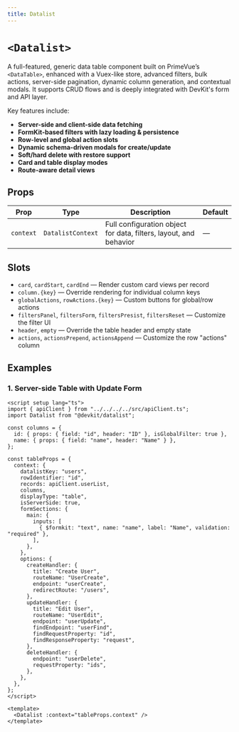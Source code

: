 ```yaml
---
title: Datalist
---
```


# `<Datalist>`

A full-featured, generic data table component built on PrimeVue’s `<DataTable>`, enhanced with a Vuex-like store, advanced filters, bulk actions, server-side pagination, dynamic column generation, and contextual modals. It supports CRUD flows and is deeply integrated with DevKit's form and API layer.

Key features include:

* **Server-side and client-side data fetching**
* **FormKit-based filters with lazy loading & persistence**
* **Row-level and global action slots**
* **Dynamic schema-driven modals for create/update**
* **Soft/hard delete with restore support**
* **Card and table display modes**
* **Route-aware detail views**

## Props

| Prop      | Type              | Description                                                       | Default |
| --------- | ----------------- | ----------------------------------------------------------------- | ------- |
| `context` | `DatalistContext` | Full configuration object for data, filters, layout, and behavior | —       |

## Slots

* `card`, `cardStart`, `cardEnd` — Render custom card views per record
* `column.{key}` — Override rendering for individual column keys
* `globalActions`, `rowActions.{key}` — Custom buttons for global/row actions
* `filtersPanel`, `filtersForm`, `filtersPresist`, `filtersReset` — Customize the filter UI
* `header`, `empty` — Override the table header and empty state
* `actions`, `actionsPrepend`, `actionsAppend` — Customize the row "actions" column

## Examples

### 1. Server-side Table with Update Form

```vue
<script setup lang="ts">
import { apiClient } from "../../../../src/apiClient.ts";
import Datalist from "@devkit/datalist";

const columns = {
  id: { props: { field: "id", header: "ID" }, isGlobalFilter: true },
  name: { props: { field: "name", header: "Name" } },
};

const tableProps = {
  context: {
    datalistKey: "users",
    rowIdentifier: "id",
    records: apiClient.userList,
    columns,
    displayType: "table",
    isServerSide: true,
    formSections: {
      main: {
        inputs: [
          { $formkit: "text", name: "name", label: "Name", validation: "required" },
        ],
      },
    },
    options: {
      createHandler: {
        title: "Create User",
        routeName: "UserCreate",
        endpoint: "userCreate",
        redirectRoute: "/users",
      },
      updateHandler: {
        title: "Edit User",
        routeName: "UserEdit",
        endpoint: "userUpdate",
        findEndpoint: "userFind",
        findRequestProperty: "id",
        findResponseProperty: "request",
      },
      deleteHandler: {
        endpoint: "userDelete",
        requestProperty: "ids",
      },
    },
  },
};
</script>

<template>
  <Datalist :context="tableProps.context" />
</template>
```
<script setup lang="ts">
import { apiClient } from "../../../../src/apiClient.ts";
import Datalist from "@devkit/datalist";

const columns = {
  id: { props: { field: "id", header: "ID" }, isGlobalFilter: true },
  name: { props: { field: "name", header: "Name" } },
};

const tableProps = {
  context: {
    datalistKey: "users",
    rowIdentifier: "id",
    records: apiClient.userList,
    columns,
    displayType: "table",
    isServerSide: true,
    formSections: {
      main: {
        inputs: [
          { $formkit: "text", name: "name", label: "Name", validation: "required" },
        ],
      },
    },
    options: {
      createHandler: {
        title: "Create User",
        routeName: "UserCreate",
        endpoint: "userCreate",
        redirectRoute: "/users",
      },
      updateHandler: {
        title: "Edit User",
        routeName: "UserEdit",
        endpoint: "userUpdate",
        findEndpoint: "userFind",
        findRequestProperty: "id",
        findResponseProperty: "request",
      },
      deleteHandler: {
        endpoint: "userDelete",
        requestProperty: "ids",
      },
    },
  },
};
</script>

  <Datalist :context="tableProps.context" />
<DatalistExample />


### 2. Client-Side Cards with Custom Column Render

```vue
<script setup lang="ts">
const columns = {
  avatar: {
    renderHtml: (record) =>
      h("img", { src: record.avatar, class: "rounded-full w-12 h-12" }),
  },
};

const tableProps = {
  context: {
    datalistKey: "staff-cards",
    rowIdentifier: "staffId",
    displayType: "card",
    columns,
    records: [], // or preloaded array
  },
};
</script>

<template>
  <Datalist :context="tableProps.context">
    <template #card="{ data }">
      <div class="p-4 rounded shadow bg-white">
        <h3>{{ data.name }}</h3>
        <p>{{ data.role }}</p>
      </div>
    </template>
  </Datalist>
</template>
```

### 3. Custom Global Actions

```vue
<template>
  <Datalist :context="props.context">
    <template #globalActions.create="{ store }">
      <AppBtn
        label="New Record"
        icon="plus"
        action={() => store.createUpdateRecord((res) => console.log(res))}
      />
    </template>
  </Datalist>
</template>
```

  <Datalist :context="tableProps.context" />
<DatalistExample />
